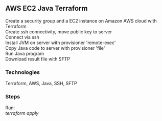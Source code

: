 ## AWS EC2 Java Terraform 
Create a security group and a EC2 instance on Amazon AWS cloud with Terraform<br />
Create ssh connectivity, move public key to server <br />
Connect via ssh <br />
Install JVM on server with provisioner 'remote-exec' <br />
Copy Java code to server with provisioner 'file' <br />
Run Java program <br />
Download result file with SFTP <br />


### Technologies
Terraform, AWS, Java, SSH, SFTP


### Steps
Run: <br />
*terraform apply*


